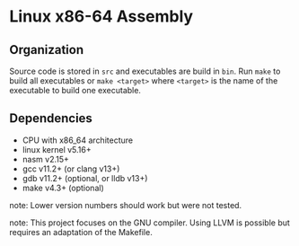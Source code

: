 # Linux x86-64 Assembly

## Organization
Source code is stored in `src` and executables are build in `bin`.
Run `make` to build all executables or `make <target>` where `<target>` is the name of the executable to build one executable.

## Dependencies
- CPU with x86_64 architecture
- linux kernel v5.16+
- nasm v2.15+
- gcc v11.2+ (or clang v13+)
- gdb v11.2+ (optional, or lldb v13+)
- make v4.3+ (optional)

note: Lower version numbers should work but were not tested.

note: This project focuses on the GNU compiler. Using LLVM is possible but requires an adaptation of the Makefile.
